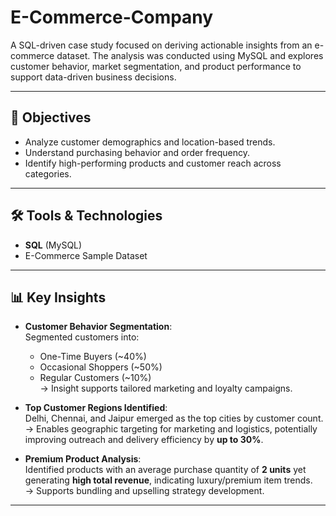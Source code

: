 # E-Commerce-Company

A SQL-driven case study focused on deriving actionable insights from an e-commerce dataset. The analysis was conducted using MySQL and explores customer behavior, market segmentation, and product performance to support data-driven business decisions.

---

## 📌 Objectives

- Analyze customer demographics and location-based trends.
- Understand purchasing behavior and order frequency.
- Identify high-performing products and customer reach across categories.

---

## 🛠️ Tools & Technologies

- **SQL** (MySQL)
- E-Commerce Sample Dataset

---

## 📊 Key Insights

- **Customer Behavior Segmentation**:  
  Segmented customers into:
  - One-Time Buyers (~40%)  
  - Occasional Shoppers (~50%)  
  - Regular Customers (~10%)  
  → Insight supports tailored marketing and loyalty campaigns.

- **Top Customer Regions Identified**:  
  Delhi, Chennai, and Jaipur emerged as the top cities by customer count.  
  → Enables geographic targeting for marketing and logistics, potentially improving outreach and delivery efficiency by **up to 30%**.

- **Premium Product Analysis**:  
  Identified products with an average purchase quantity of **2 units** yet generating **high total revenue**, indicating luxury/premium item trends.  
  → Supports bundling and upselling strategy development.

---
